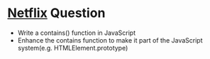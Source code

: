# [Netflix](https://github.com/twowaits/SDE-Interview-Questions/tree/master/Netflix) Question
- Write a contains() function in JavaScript <br />
- Enhance the contains function to make it part of the JavaScript system(e.g. HTMLElement.prototype)